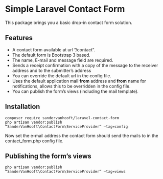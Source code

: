 # Simple Laravel Contact Form

This package brings you a basic drop-in contact form solution.

## Features
- A contact form available at url “/contact”.
- The default form is Bootstrap 3 based.
- The name, E-mail and message field are required.
- Sends a receipt confirmation with a copy of the message to the receiver address and to the submitter’s address
- You can override the default url in the config file.
- Uses the default application mail __from__ address and __from__ name for notifications, allows this to be overridden in the config file.
- You can publish the form’s views (including the mail template).

## Installation

```
composer require sandervanhooft/laravel-contact-form
php artisan vendor:publish “SanderVanHooft\ContactForm\ServiceProvider” —tag=config
```

Now set the e-mail address the contact form should send the mails to in the contact_form.php config file.

## Publishing the form’s views
```
php artisan vendor:publish “SanderVanHooft\ContactForm\ServiceProvider” —tag=views
```
